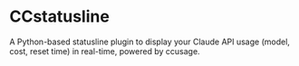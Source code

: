 # CCstatusline
A Python-based statusline plugin to display your Claude API usage (model, cost, reset time) in real-time, powered by ccusage.
